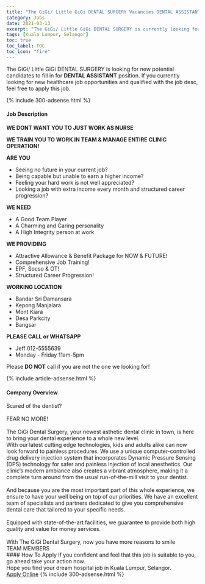 ```yaml
---
title: "The GiGi/ Little GiGi DENTAL SURGERY Vacancies DENTAL ASSISTANT" 
category: Jobs 
date: 2021-03-13 
excerpt: "The GiGi/ Little GiGi DENTAL SURGERY is currently looking for suitable person to fill in the DENTAL ASSISTANT which positioned at Kuala Lumpur, Selangor" 
tags: [Kuala Lumpur, Selangor] 
toc: true 
toc_label: TOC 
toc_icon: "fire" 
--- 
```


<p>The GiGi/ Little GiGi DENTAL SURGERY is looking for new potential candidates to fill in for <b>DENTAL ASSISTANT</b> position. If you currently looking for new healthcare job opportunities and qualified with the job desc, feel free to apply this job.
</p>{% include 300-adsense.html %} 
<div><div><h4>Job Description</h4></div><div><div><span><div><p><strong>WE DONT WANT YOU TO JUST WORK AS NURSE</strong></p><p><strong>WE TRAIN YOU TO&#160;WORK IN TEAM &amp; MANAGE ENTIRE CLINIC OPERATION!</strong></p><p><strong>ARE YOU</strong></p><ul><li>Seeing no future in your current job?</li><li>Being capable but unable to earn a higher income?</li><li>Feeling your hard work is not well appreciated?</li><li>Looking a job with extra income every month and structured career progression?</li></ul><p><strong>WE NEED&#160;</strong></p><ul><li>A Good Team Player</li><li>A Charming and Caring personality</li><li>A High Integrity person at work</li></ul><p><strong>WE PROVIDING</strong></p><ul><li>Attractive Allowance &amp; Benefit Package for NOW &amp; FUTURE!</li><li>Comprehensive Job Training!</li><li>EPF, Socso &amp; OT!</li><li>Structured Career Progression!</li></ul><p><strong>WORKING LOCATION</strong></p><ul><li>Bandar Sri Damansara</li><li>Kepong Manjalara</li><li>Mont Kiara</li><li>Desa Parkcity</li><li>Bangsar</li></ul><p><strong>PLEASE CALL or WHATSAPP&#160;</strong></p><ul><li>Jeff 012-5555639&#160;</li><li>Monday - Friday 11am-5pm</li></ul><p>Please <strong>DO NOT</strong> call if you are not the one we looking for!</p></div></span></div></div></div> 
{% include article-adsense.html %} 
<div><div><h4>Company Overview</h4></div><div><div><span><div><div>
<div>
<div>
<div>Scared of the dentist?&#160;<br>
<br>
FEAR NO MORE!&#160;<br>
<br>
The GiGi Dental Surgery, your newest asthetic dental clinic in town, is here to bring your dental experience to a whole new level.<br>
With our latest cutting edge technologies, kids and adults alike can now look forward to painless procedures. We use a unique computer-controlled drug delivery injection system that incorporates Dynamic Pressure Sensing (DPS) technology for safer and painless injection of local anesthetics. Our clinic&#8217;s modern ambiance also creates a vibrant atmosphere, making it a complete turn around from the usual run-of-the-mill visit to your dentist.<br>
<br>
And because you are the most important part of this whole experience, we ensure to have your well being on top of our priorities. We have an excellent team of specialists and partners dedicated to give you comprehensive dental care that tailored to your specific needs.<br>
<br>
Equipped with state-of-the-art facilities, we guarantee to provide both high quality and value for money services.<br>
<br>
With The GiGi Dental Surgery, now you have more reasons to smile</div>
</div>
</div>
<div>
<div>
<div>TEAM MEMBERS</div>
</div>
</div>
</div></div></span></div></div></div> 
#### How To Apply 
If you confident and feel that this job is suitable to you, go ahead take your action now. <br/> 
Hope you find your dream hospital job in Kuala Lumpur, Selangor. <br/> 
<a href="https://www.jobstreet.com.my/en/job/dental-assistant-4504765?jobId=jobstreet-my-job-4504765" class="btn btn--warning" target="_blank" rel="nofollow noopenner">Apply Online</a> 
{% include 300-adsense.html %} 